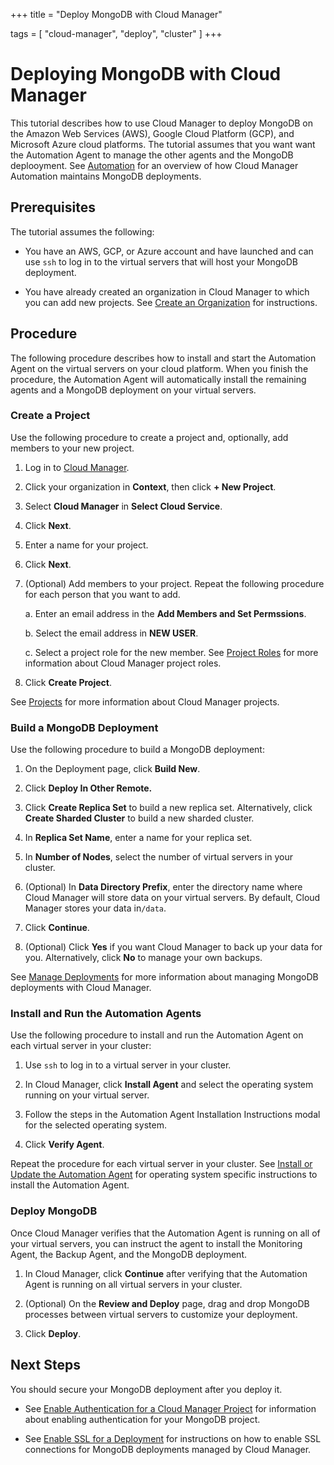 +++
title = "Deploy MongoDB with Cloud Manager"

tags = [
"cloud-manager",
"deploy",
"cluster" ]
+++

# Deploying MongoDB with Cloud Manager

This tutorial describes how to use Cloud Manager to deploy MongoDB
on the Amazon Web Services (AWS), Google Cloud Platform (GCP), and Microsoft
Azure cloud platforms. The tutorial assumes that you want want the 
Automation Agent to manage the other agents and the MongoDB deplooyment.
See [Automation](https://docs.cloudmanager.mongodb.com/application/#automation)
for an overview of how Cloud Manager Automation maintains MongoDB deployments.

## Prerequisites

The tutorial assumes the following:

*  You have an AWS, GCP, or Azure account and have
   launched and can use ``ssh`` to log in to the virtual servers that will
   host your MongoDB deployment.

* You have already created an organization in Cloud Manager to which you
  can add new projects. See [Create an Organization](https://docs.cloudmanager.mongodb.com/tutorial/manage-organizations/#create-an-organization)
  for instructions.


## Procedure

The following procedure describes how to install and start the Automation
Agent on the virtual servers on your cloud platform. When you finish the
procedure, the Automation Agent will automatically install the remaining
agents and a MongoDB deployment on your virtual servers.

### Create a Project

Use the following procedure to create a project and, optionally, add
members to your new project. 

1. Log in to [Cloud Manager](https://www.mongodb.com/cloud).

2. Click your organization in **Context**, then click **+ New Project**.

3. Select **Cloud Manager** in **Select Cloud Service**.

4. Click **Next**.

5. Enter a name for your project.

6. Click **Next**.

7. (Optional) Add members to your project. Repeat the following procedure
   for each person that you want to add.

    a. Enter an email address in the **Add Members and Set Permssions**.

    b. Select the email address in **NEW USER**.

    c. Select a project role for the new member.  See [Project Roles](https://docs.cloudmanager.mongodb.com/reference/user-roles/#user-admin-role)
    for more information about Cloud Manager project roles.

8. Click **Create Project**.

See [Projects](https://docs.cloudmanager.mongodb.com/tutorial/manage-projects/)
for more information about Cloud Manager projects.


### Build a MongoDB Deployment

Use the following procedure to build a MongoDB deployment:

1. On the Deployment page, click **Build New**.

2. Click **Deploy In Other Remote.**

3. Click **Create Replica Set** to build a new replica set.
   Alternatively, click **Create Sharded Cluster** to build a new sharded
   cluster.

4. In **Replica Set Name**, enter a name for your replica set.

5. In **Number of Nodes**, select the number of virtual servers in your cluster.

6. (Optional) In **Data Directory Prefix**, enter the directory name
   where Cloud Manager will store data on your virtual servers.  By default,
   Cloud Manager stores your data in`/data`.

7. Click **Continue**.

8. (Optional) Click **Yes** if you want Cloud Manager to back up your data for you.
   Alternatively, click **No** to manage your own backups.

See [Manage Deployments](https://docs.cloudmanager.mongodb.com/tutorial/nav/monitor-and-manage/)
for more information about managing MongoDB deployments with Cloud Manager.


### Install and Run the Automation Agents

Use the following procedure to install and run the Automation Agent on 
each virtual server in your cluster:

1. Use `ssh` to log in to a virtual server in your cluster.

2. In Cloud Manager, click **Install Agent** and select the operating
   system running on your virtual server.

3. Follow the steps in the Automation Agent Installation Instructions modal
   for the selected operating system.
   
4. Click **Verify Agent**.

Repeat the procedure for each virtual server in your cluster. See
[Install or Update the Automation Agent](https://docs.cloudmanager.mongodb.com/tutorial/nav/install-automation-agent/)
for operating system specific instructions to install the Automation Agent.


### Deploy MongoDB

Once Cloud Manager verifies that the Automation Agent is running on all
of your virtual servers, you can instruct the agent to install the Monitoring
Agent, the Backup Agent, and the MongoDB deployment.

1. In Cloud Manager, click **Continue** after verifying that the Automation Agent is
   running on all virtual servers in your cluster.

2. (Optional) On the **Review and Deploy** page, drag and drop MongoDB
   processes between virtual servers to customize your deployment.

3. Click **Deploy**.

## Next Steps

You should secure your MongoDB deployment after you deploy it. 

* See [Enable Authentication for a Cloud Manager Project](https://docs.cloudmanager.mongodb.com/tutorial/nav/security-enable-authentication/)
  for information about enabling authentication for your
  MongoDB project.

* See [Enable SSL for a Deployment](https://docs.cloudmanager.mongodb.com/tutorial/nav/security-enable-authentication/)
  for instructions on how to enable SSL connections for MongoDB deployments
  managed by Cloud Manager.

